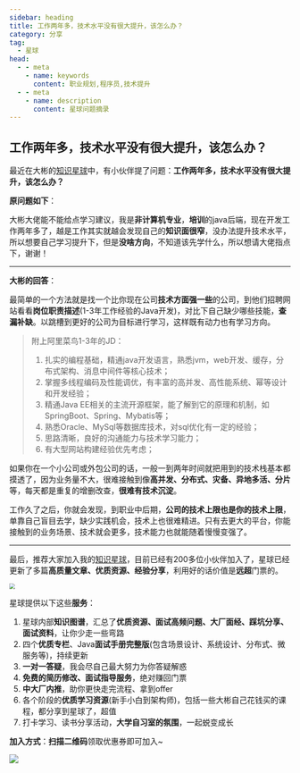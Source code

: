 ```yaml
---
sidebar: heading
title: 工作两年多，技术水平没有很大提升，该怎么办？
category: 分享
tag:
  - 星球
head:
  - - meta
    - name: keywords
      content: 职业规划,程序员,技术提升
  - - meta
    - name: description
      content: 星球问题摘录
---
```


## 工作两年多，技术水平没有很大提升，该怎么办？

最近在大彬的[知识星球](https://mp.weixin.qq.com/s?__biz=Mzg2OTY1NzY0MQ==&mid=2247492252&idx=1&sn=8fc12e97763e3b994b0dd0e717a4b674&chksm=ce9b1fdaf9ec96cca6c03cb6e7b61156d3226dbb587f81cea27b71be6671b81b537c9b7e9b2d#rd)中，有小伙伴提了问题：**工作两年多，技术水平没有很大提升，该怎么办？**

**原问题如下**：

大彬大佬能不能给点学习建议，我是**非计算机专业**，**培训**的java后端，现在开发工作两年多了，越是工作其实就越会发现自己的**知识面很窄**，没办法提升技术水平，所以想要自己学习提升下，但是**没啥方向**，不知道该先学什么，所以想请大佬指点下，谢谢！

---

**大彬的回答**：

最简单的一个方法就是找一个比你现在公司**技术方面强一些**的公司，到他们招聘网站看看**岗位职责描述**(1-3年工作经验的Java开发)，对比下自己缺少哪些技能，**查漏补缺**。以跳槽到更好的公司为目标进行学习，这样既有动力也有学习方向。 

> 附上阿里菜鸟1-3年的JD：
>
> 1. 扎实的编程基础，精通java开发语言，熟悉jvm，web开发、缓存，分布式架构、消息中间件等核心技术；
> 2. 掌握多线程编码及性能调优，有丰富的高并发、高性能系统、幂等设计和开发经验；
> 3. 精通Java EE相关的主流开源框架，能了解到它的原理和机制，如SpringBoot、Spring、Mybatis等；
> 4. 熟悉Oracle、MySql等数据库技术，对sql优化有一定的经验；
> 5. 思路清晰，良好的沟通能力与技术学习能力；
> 6. 有大型网站构建经验优先考虑；

如果你在一个小公司或外包公司的话，一般一到两年时间就把用到的技术栈基本都摸透了，因为业务量不大，很难接触到像**高并发、分布式、灾备、异地多活、分片**等，每天都是重复的增删改查，**很难有技术沉淀**。 

工作久了之后，你就会发现，到职业中后期，**公司的技术上限也是你的技术上限**，单靠自己盲目去学，缺少实践机会，技术上也很难精进。只有去更大的平台，你能接触到的业务场景、技术就会更多，技术能力也就能随着慢慢变强了。

---

最后，推荐大家加入我的[知识星球](http://mp.weixin.qq.com/s?__biz=Mzg2OTY1NzY0MQ==&mid=2247492252&idx=1&sn=8fc12e97763e3b994b0dd0e717a4b674&chksm=ce9b1fdaf9ec96cca6c03cb6e7b61156d3226dbb587f81cea27b71be6671b81b537c9b7e9b2d&scene=21#wechat_redirect)，目前已经有200多位小伙伴加入了，星球已经更新了多篇**高质量文章、优质资源、经验分享**，利用好的话价值是**远超**门票的。

<img src="http://img.topjavaer.cn/img/image-20230214074237528.png" style="zoom:60%;" />

星球提供以下这些**服务**：

1. 星球内部**知识图谱**，汇总了**优质资源、面试高频问题、大厂面经、踩坑分享、面试资料**，让你少走一些弯路
2. 四个**优质专栏**、Java**面试手册完整版**(包含场景设计、系统设计、分布式、微服务等)，持续更新
3. **一对一答疑**，我会尽自己最大努力为你答疑解惑
4. **免费的简历修改、面试指导服务**，绝对赚回门票
5. **中大厂内推**，助你更快走完流程、拿到offer
6. 各个阶段的**优质学习资源**(新手小白到架构师)，包括一些大彬自己花钱买的课程，都分享到星球了，超值
7. 打卡学习、读书分享活动，**大学自习室的氛围**，一起蜕变成长

**加入方式**：**扫描二维码**领取优惠券即可加入~

![](http://img.topjavaer.cn/img/星球优惠券-b站.png)